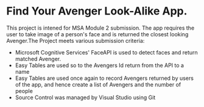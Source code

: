# Find Your Avenger Look-Alike App.

This project is intened for MSA Module 2 submission. 
The app requires the user to take image of a person's face and is returned the closest looking Avenger.The Project meets various submission criteria:

* Microsoft Cognitive Services' FaceAPI is used to detect faces and return matched Avenger. 
* Easy Tables are used so to the Avengers Id return from the API to a name
* Easy Tables are used once again to record Avengers returned by users of the app,
  and hence create a list of Avengers and the number of people 
* Source Control was managed by Visual Studio using Git
